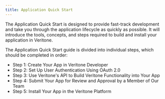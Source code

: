 ```yaml
---
title: Application Quick Start
---
```


The Application Quick Start is designed to provide fast-track development and take you through the application lifecycle as quickly as possible. It will introduce the tools, concepts, and steps required to build and install your application in Veritone.

The Application Quick Start guide is divided into individual steps, which should be completed in order:

* Step 1: Create Your App in Veritone Developer
* Step 2: Set Up User Authentication Using OAuth 2.0
* Step 3: Use Veritone's API to Build Veritone Functionality into Your App
* Step 4: Submit Your App for Review and Approval by a Member of Our Team
* Step 5: Install Your App in the Veritone Platform
